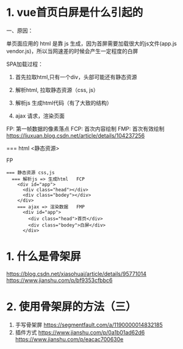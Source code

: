 
# 1. vue首页白屏是什么引起的

一、原因：

单页面应用的 html 是靠 js 生成，因为首屏需要加载很大的js文件(app.js vendor.js)，所以当网速差的时候会产生一定程度的白屏

SPA加载过程：

1. 首先拉取html,只有一个div，头部可能还有静态资源

2. 解析html, 拉取静态资源（css, js）

3. 解析js 生成html代码（有了大致的结构）

4. ajax 请求，渲染页面

FP: 第一帧数据的像素落点
FCP: 首次内容绘制
FMP: 首次有效绘制
https://liuxuan.blog.csdn.net/article/details/104237256

  === html
    <静态资源>
    <div id="app"></div>     FP

    === 静态资源 css,js
      === 解析js => 生成html   FCP
        <div id="app">
          <div class="head"></div>
          <div class="bodey"></div>
        </div>
        === ajax => 渲染数据   FMP
          <div id="app">
            <div class="head">首页</div>
            <div class="bodey">白屏</div>
          </div>
    




# 1. 什么是骨架屏

  https://blog.csdn.net/xiasohuai/article/details/95771014
  https://www.jianshu.com/p/bf9353cfbbc6






# 2. 使用骨架屏的方法（三）

  1. 手写骨架屏 https://segmentfault.com/a/1190000014832185
  2. 插件方式 https://www.jianshu.com/p/0a1b01ad62d6
  https://www.jianshu.com/p/eacac700630e